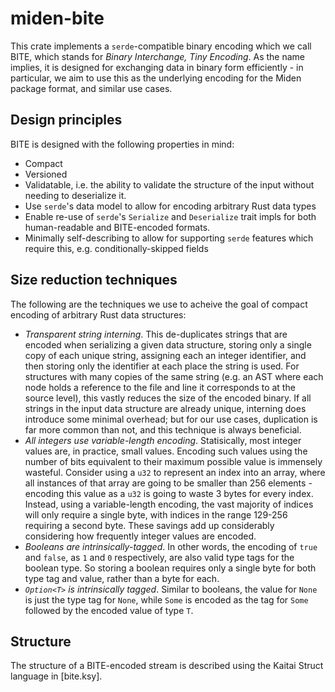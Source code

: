 # miden-bite

This crate implements a `serde`-compatible binary encoding which we call BITE, which stands for _Binary Interchange, Tiny Encoding_. As the name implies, it is designed for exchanging data in binary form efficiently - in particular, we aim to use this as the underlying encoding for the Miden package format, and similar use cases.

## Design principles

BITE is designed with the following properties in mind:

* Compact
* Versioned
* Validatable, i.e. the ability to validate the structure of the input without
  needing to deserialize it.
* Use `serde`'s data model to allow for encoding arbitrary Rust data types
* Enable re-use of `serde`'s `Serialize` and `Deserialize` trait impls for both human-readable and BITE-encoded formats.
* Minimally self-describing to allow for supporting `serde` features which require this, e.g. conditionally-skipped fields

## Size reduction techniques

The following are the techniques we use to acheive the goal of compact encoding of arbitrary Rust data structures:

* _Transparent string interning_. This de-duplicates strings that are encoded when serializing a given data structure, storing only a single copy of each unique string, assigning each an integer identifier, and then storing only the identifier at each place the string is used. For structures with many copies of the same string (e.g. an AST where each node holds a reference to the file and line it corresponds to at the source level), this vastly reduces the size of the encoded binary. If all strings in the input data structure are already unique, interning does introduce some minimal overhead; but for our use cases, duplication is far more common than not, and this technique is always beneficial.
* _All integers use variable-length encoding_. Statisically, most integer values are, in practice, small values. Encoding such values using the number of bits equivalent to their maximum possible value is immensely wasteful. Consider using a `u32` to represent an index into an array, where all instances of that array are going to be smaller than 256 elements - encoding this value as a `u32` is going to waste 3 bytes for every index. Instead, using a variable-length encoding, the vast majority of indices will only require a single byte, with indices in the range 129-256 requiring a second byte. These savings add up considerably considering how frequently integer values are encoded.
* _Booleans are intrinsically-tagged_. In other words, the encoding of `true` and `false`, as `1` and `0` respectively, are also valid type tags for the boolean type. So storing a boolean requires only a single byte for both type tag and value, rather than a byte for each.
* _`Option<T>` is intrinsically tagged_. Similar to booleans, the value for `None` is just the type tag for `None`, while `Some` is encoded as the tag for `Some` followed by the encoded value of type `T`.

## Structure

The structure of a BITE-encoded stream is described using the Kaitai Struct language in [bite.ksy].
